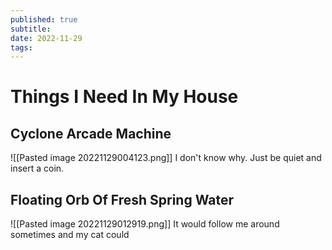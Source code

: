 ```yaml
---
published: true
subtitle: 
date: 2022-11-29
tags: 
---
```


# Things I Need In My House


## Cyclone Arcade Machine
![[Pasted image 20221129004123.png]]
I don't know why. Just be quiet and insert a coin.



## Floating Orb Of Fresh Spring Water
![[Pasted image 20221129012919.png]]
It would follow me around sometimes and my cat could 